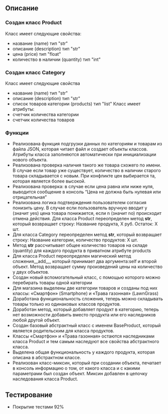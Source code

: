 ## Описание
### Создан класс Product
Класс имеет следующие свойства:
* название (name) тип "str"
* описание (description) тип "str"
* цена (price) тип "float"
* количество в наличии (quantity) тип "int"

### Создан класс Category
Класс имеет следующие свойства
* название (name) тип "str"
* описание (description) тип "str"
* список товаров категории (products) тип "list"
Класс имеет атрибуты:
* счетчик количества категории
* счетчик количества товаров

### Функции 
* Реализована функция подгрузки данных по категориям и товарам из файла JSON, 
которая читает файл и создает объекты классов. Атрибуты класса заполняются автоматически при инициализации нового объекта.
* Реализована проверка наличия такого же товара схожего по имени. В случае если товар уже существует, 
  количество в наличии старого товара складывается с новым. 
При конфликте цен выбирается та, которая является более высокой.
* Реализована проверка: в случае если цена равна или ниже нуля, выводится сообщение в консоль 
“Цена не должна быть нулевая или отрицательная”
* Реализована логика подтверждения пользователем согласия понизить цену. 
В случае если пользователь вручную вводит y (значит yes) цена товара понижается, если n (значит no) происходит отмена действия.
Для класса Product переопределен метод __str__, который возвращает строку: Название продукта, X руб. Остаток: X шт.
* Для класса Category переопределен метод __str__, который возвращает строку: Название категории, количество продуктов: X шт.
* Метод __str__ рассчитывает общее количество товаров на складе (quantity) для каждого продукта в приватном атрибуте 
products
* Для класса Product переопределен магический метод сложения__add__, который принимает два аргумента:self и второй объект.
Метод возвращает сумму произведений цены на количество у двух объектов.
* Создан новый вспомогательный класс, с помощью которого можно перебирать товары одной категории
* Для магазина выделены две категории товаров и созданы под них классы: «Смартфон» (Smartphone) и «Трава газонная» (LawnGrass)
* Доработана функциональность сложения, теперь можно складывать товары только из одинаковых классов продуктов.
* Доработан метод, который добавляет продукт в категорию, теперь нет возможности добавить вместо продукта 
или его наследников любой другой объект.
* Создан базовый абстрактный класс с именем BaseProduct, который является родительским для класса продуктов. 
* Классы «Смартфон» и «Трава газонная» остаются наследниками класса Product и тем самым наследуют все свойства 
абстрактного класса.
* Выделена общая функциональность у каждого продукта, которая описана в абстрактном классе.
* Реализован класс-миксин, который при создании объекта, печатает в консоль информацию о том, от какого класса 
и с какими параметрами был создан объект. Миксин добавлен в цепочку наследования класса Product.


## Тестирование
* Покрытие тестами 92%